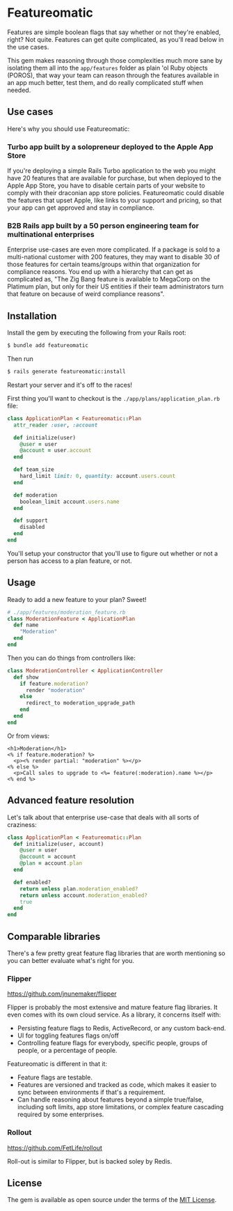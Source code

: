 # Featureomatic

Features are simple boolean flags that say whether or not they're enabled, right? Not quite. Features can get quite complicated, as you'll read below in the use cases.

This gem makes reasoning through those complexities much more sane by isolating them all into the `app/features` folder as plain 'ol Ruby objects (POROS), that way your team can reason through the features available in an app much better, test them, and do really complicated stuff when needed.

## Use cases

Here's why you should use Featureomatic:

### Turbo app built by a solopreneur deployed to the Apple App Store

If you're deploying a simple Rails Turbo application to the web you might have 20 features that are available for purchase, but when deployed to the Apple App Store, you have to disable certain parts of your website to comply with their draconian app store policies. Featureomatic could disable the features that upset Apple, like links to your support and pricing, so that your app can get approved and stay in compliance.

### B2B Rails app built by a 50 person engineering team for multinational enterprises

Enterprise use-cases are even more complicated. If a package is sold to a multi-national customer with 200 features, they may want to disable 30 of those features for certain teams/groups within that organization for compliance reasons. You end up with a hierarchy that can get as complicated as, "The Zig Bang feature is available to MegaCorp on the Platimum plan, but only for their US entities if their team administrators turn that feature on because of weird compliance reasons".

## Installation

Install the gem by executing the following from your Rails root:

```bash
$ bundle add featureomatic
```

Then run

```bash
$ rails generate featureomatic:install
```

Restart your server and it's off to the races!

First thing you'll want to checkout is the `./app/plans/application_plan.rb` file:

```ruby
class ApplicationPlan < Featureomatic::Plan
  attr_reader :user, :account

  def initialize(user)
    @user = user
    @account = user.account
  end

  def team_size
    hard_limit limit: 0, quantity: account.users.count
  end

  def moderation
    boolean_limit account.users.name
  end

  def support
    disabled
  end
end
```

You'll setup your constructor that you'll use to figure out whether or not a person has access to a plan feature, or not.

## Usage

Ready to add a new feature to your plan? Sweet!

```ruby
# ./app/features/moderation_feature.rb
class ModerationFeature < ApplicationPlan
  def name
    "Moderation"
  end
end
```

Then you can do things from controllers like:

```ruby
class ModerationController < ApplicationController
  def show
    if feature.moderation?
      render "moderation"
    else
      redirect_to moderation_upgrade_path
    end
  end
end
```

Or from views:

```erb
<h1>Moderation</h1>
<% if feature.moderation? %>
  <p><% render partial: "moderation" %></p>
<% else %>
  <p>Call sales to upgrade to <%= feature(:moderation).name %></p>
<% end %>
```

## Advanced feature resolution

Let's talk about that enterprise use-case that deals with all sorts of craziness:

```ruby
class ApplicationPlan < Featureomatic::Plan
  def initialize(user, account)
    @user = user
    @account = account
    @plan = account.plan
  end

  def enabled?
    return unless plan.moderation_enabled?
    return unless account.moderation_enabled?
    true
  end
end
```

## Comparable libraries

There's a few pretty great feature flag libraries that are worth mentioning so you can better evaluate what's right for you.

### Flipper

https://github.com/jnunemaker/flipper

Flipper is probably the most extensive and mature feature flag libraries. It even comes with its own cloud service. As a library, it concerns itself with:

* Persisting feature flags to Redis, ActiveRecord, or any custom back-end.
* UI for toggling features flags on/off
* Controlling feature flags for everybody, specific people, groups of people, or a percentage of people.

Featureomatic is different in that it:

* Feature flags are testable.
* Features are versioned and tracked as code, which makes it easier to sync between environments if that's a requirement.
* Can handle reasoning about features beyond a simple true/false, including soft limits, app store limitations, or complex feature cascading required by some enterprises.

### Rollout

https://github.com/FetLife/rollout

Roll-out is similar to Flipper, but is backed soley by Redis.

## License

The gem is available as open source under the terms of the [MIT License](https://opensource.org/licenses/MIT).
